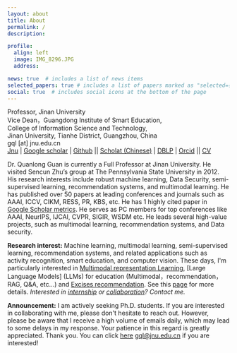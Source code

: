 ```yaml
---
layout: about
title: About
permalink: /
description: 

profile:
  align: left
  image: IMG_8296.JPG
  address: 

news: true  # includes a list of news items
selected_papers: true # includes a list of papers marked as "selected={true}"
social: true  # includes social icons at the bottom of the page
---
```


Professor, Jinan University<br>
Vice Dean，Guangdong Institute of Smart Education, <br>
College of Information Science and Technology,<br>
Jinan University, Tianhe District, Guangzhou, China<br>
gql [at] jnu.edu.cn <br>
[Jnu](https://faculty.jnu.edu.cn/xxkxjsxy/gql/list.psp) | [Google scholar](https://scholar.google.com/citations?user=v4JiSqsAAAAJ&hl=zh-CN)  | [Github](https://github.com/chanllon) || [Scholat (Chinese)](https://www.scholat.com/guan) | [DBLP](https://dblp.org/pid/61/7717.html) | [Orcid](https://orcid.org/0000-0001-6911-3853) || [CV]() 

Dr. Quanlong Guan is currently a Full Professor at Jinan University. He visited Sencun Zhu’s group at The Pennsylvania State University in 2012. His research interests include robust machine learning, Data Security, semi-supervised learning, recommendation systems, and multimodal learning. He has published over 50 papers at leading conferences and journals such as AAAI, ICCV, CIKM, RESS, PR, KBS, etc. He has 1 highly cited paper in [Google Scholar metrics](https://scholar.google.com/citations?view_op=view_citation&hl=zh-CN&user=v4JiSqsAAAAJ&citation_for_view=v4JiSqsAAAAJ:HDshCWvjkbEC). He serves as PC members for top conferences like AAAI, NeurIPS, IJCAI, CVPR, SIGIR, WSDM etc. He leads several high-value projects, such as multimodal learning, recommendation systems, and Data security. 

**Research interest:** Machine learning, multimodal learning,  semi-supervised learning, recommendation systems, and related applications such as activity recognition, smart education, and computer vision. These days, I'm particularly interested in  [Multimodal representation Learning](), [Large Language Models] (LLMs) for education (Multimodal，recommendation，RAG, Q&A, etc...) and [Excises recommendation](). See this [page](https://chanllon.github.io/research/) for more details. *Interested in [internship](https://www.scholat.com/vpost.html?pid=217741) or [collaboration](https://www.scholat.com/vpost.html?pid=217010)? Contact me.*

**Announcement:** I am actively seeking Ph.D. students. If you are interested in collaborating with me, please don't hesitate to reach out. However, please be aware that I receive a high volume of emails daily, which may lead to some delays in my response. Your patience in this regard is greatly appreciated. Thank you. You can click [here]() gql@jnu.edu.cn if you are interested!


